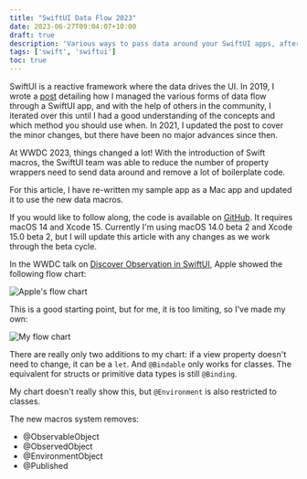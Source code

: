 ```yaml
---
title: "SwiftUI Data Flow 2023"
date: 2023-06-27T09:04:07+10:00
draft: true
description: 'Various ways to pass data around your SwiftUI apps, after WWDC 2023.'
tags: ['swift', 'swiftui']
toc: true
---
```


SwiftUI is a reactive framework where the data drives the UI. In 2019, I wrote a [post][1] detailing how I managed the various forms of data flow through a SwiftUI app, and with the help of others in the community, I iterated over this until I had a good understanding of the concepts and which method you should use when. In 2021, I updated the post to cover the minor changes, but there have been no major advances since then.

At WWDC 2023, things changed a lot! With the introduction of Swift macros, the SwiftUI team was able to reduce the number of property wrappers need to send data around and remove a lot of boilerplate code.

For this article, I have re-written my sample app as a Mac app and updated it to use the new data macros.

<!--more-->

If you would like to follow along, the code is available on [GitHub][2]. It requires macOS 14 and Xcode 15. Currently I'm using macOS 14.0 beta 2 and Xcode 15.0 beta 2, but I will update this article with any changes as we work through the beta cycle.

In the WWDC talk on [Discover Observation in SwiftUI][3], Apple showed the following flow chart:

![Apple's flow chart][i1]

This is a good starting point, but for me, it is too limiting, so I've made my own:

![My flow chart][i2]

There are really only two additions to my chart: if a view property doesn't need to change, it can be a `let`. And `@Bindable` only works for classes. The equivalent for structs or primitive data types is still `@Binding`.

My chart doesn't really show this, but `@Environment` is also restricted to classes.

The new macros system removes:

- @ObservableObject
- @ObservedObject
- @EnvironmentObject
- @Published

[1]: /post/2019/swiftui-data-flow/
[2]: https://github.com/trozware/swiftui-data-flow-2023
[3]: https://developer.apple.com/wwdc23/10149

[i1]: /images/apple_data_flow.jpeg
[i2]: /images/my_data_flow.png